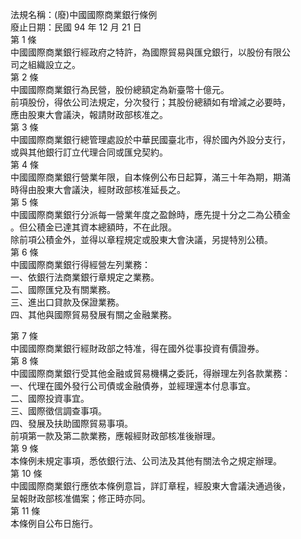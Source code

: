 法規名稱：(廢)中國國際商業銀行條例  
廢止日期：民國 94 年 12 月 21 日  
第 1 條  
中國國際商業銀行經政府之特許，為國際貿易與匯兌銀行，以股份有限公  
司之組織設立之。  
第 2 條  
中國國際商業銀行為民營，股份總額定為新臺幣十億元。  
前項股份，得依公司法規定，分次發行；其股份總額如有增減之必要時，  
應由股東大會議決，報請財政部核准之。  
第 3 條  
中國國際商業銀行總管理處設於中華民國臺北市，得於國內外設分支行，  
或與其他銀行訂立代理合同或匯兌契約。  
第 4 條  
中國國際商業銀行營業年限，自本條例公布日起算，滿三十年為期，期滿  
時得由股東大會議決，經財政部核准延長之。  
第 5 條  
中國國際商業銀行分派每一營業年度之盈餘時，應先提十分之二為公積金  
。但公積金已達其資本總額時，不在此限。  
除前項公積金外，並得以章程規定或股東大會決議，另提特別公積。  
第 6 條  
中國國際商業銀行得經營左列業務：  
一、依銀行法商業銀行章規定之業務。  
二、國際匯兌及有關業務。  
三、進出口貸款及保證業務。  
四、其他與國際貿易發展有關之金融業務。  


第 7 條  
中國國際商業銀行經財政部之特准，得在國外從事投資有價證券。  
第 8 條  
中國國際商業銀行受其他金融或貿易機構之委託，得辦理左列各款業務：  
一、代理在國外發行公司債或金融債券，並經理還本付息事宜。  
二、國際投資事宜。  
三、國際徵信調查事項。  
四、發展及扶助國際貿易事項。  
前項第一款及第二款業務，應報經財政部核准後辦理。  
第 9 條  
本條例未規定事項，悉依銀行法、公司法及其他有關法令之規定辦理。  
第 10 條  
中國國際商業銀行應依本條例意旨，詳訂章程，經股東大會議決通過後，  
呈報財政部核准備案；修正時亦同。  
第 11 條  
本條例自公布日施行。  


